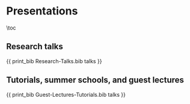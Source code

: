 # Presentations

\toc 

## Research talks

{{ print_bib Research-Talks.bib talks }}

## Tutorials, summer schools, and guest lectures

{{ print_bib Guest-Lectures-Tutorials.bib talks }}